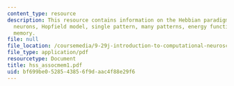 ```yaml
---
content_type: resource
description: This resource contains information on the Hebbian paradigm, binary model
  neurons, Hopfield model, single pattern, many patterns, energy function, and content-addressable
  memory.
file: null
file_location: /coursemedia/9-29j-introduction-to-computational-neuroscience-spring-2004/bf699be0528543856f9daac4f88e29f6_hss_assocmem1.pdf
file_type: application/pdf
resourcetype: Document
title: hss_assocmem1.pdf
uid: bf699be0-5285-4385-6f9d-aac4f88e29f6
---
```

